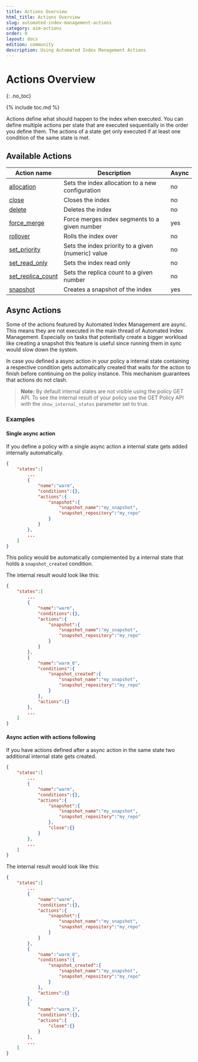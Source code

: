 ```yaml
---
title: Actions Overview
html_title: Actions Overview
slug: automated-index-management-actions
category: aim-actions
order: 0
layout: docs
edition: community
description: Using Automated Index Management Actions
---
```


<!--- Copyright 2020 floragunn GmbH -->

# Actions Overview
{: .no_toc}

{% include toc.md %}

Actions define what should happen to the index when executed. You can define multiple actions per state that are executed sequentially in the order you define them. The actions of a state get only executed if at least one condition of the same state is met.

## Available Actions

|Action name|Description|Async|
|-|-|-|
|[allocation](actions_allocation.md)|Sets the index allocation to a new configuration|no|
|[close](actions_close.md)|Closes the index|no|
|[delete](actions_delete.md)|Deletes the index|no|
|[force_merge](actions_force_merge.md)|Force merges index segments to a given number|yes|
|[rollover](actions_rollover.md)|Rolls the index over|no|
|[set_priority](actions_set_priority.md)|Sets the index priority to a given (numeric) value|no|
|[set_read_only](actions_set_read_only.md)|Sets the index read only|no|
|[set_replica_count](actions_set_replica_count.md)|Sets the replica count to a given number|no|
|[snapshot](actions_snapshot.md)|Creates a snapshot of the index|yes|

## Async Actions

Some of the actions featured by Automated Index Management are async. This means they are not executed in the main thread of Automated Index Management. Especially on tasks that potentially create a bigger workload like creating a snapshot this feature is useful since running them in sync would slow down the system.

In case you defined a async action in your policy a internal state containing a respective condition gets automatically created that waits for the action to finish before continuing on the policy instance. This mechanism guarantees that actions do not clash.

> **Note:** By default internal states are not visible using the policy GET API. To see the internal result of your policy use the GET Policy API with the `show_internal_states` parameter set to true.

### Examples

#### Single async action

If you define a policy with a single async action a internal state gets added internally automatically.

```JSON
{
    "states":[
        ...
        {
            "name":"warm",
            "conditions":{},
            "actions":{
                "snapshot":{
                    "snapshot_name":"my_snapshot",
                    "snapshot_repository":"my_repo"
                }
            }
        },
        ...
    ]
}
```

This policy would be automatically complemented by a internal state that holds a `snapshot_created` condition.

The internal result would look like this:

```JSON
{
    "states":[
        ...
        {
            "name":"warm",
            "conditions":{},
            "actions":{
                "snapshot":{
                    "snapshot_name":"my_snapshot",
                    "snapshot_repository":"my_repo"
                }
            }
        },
        {
            "name":"warm_0",
            "conditions":{
                "snapshot_created":{
                    "snapshot_name":"my_snapshot",
                    "snapshot_repository":"my_repo"
                }
            },
            "actions":{}
        },
        ...
    ]
}
```

#### Async action with actions following

If you have actions defined after a async action in the same state two additional internal state gets created.

```JSON
{
    "states":[
        ...
        {
            "name":"warm",
            "conditions":{},
            "actions":{
                "snapshot":{
                    "snapshot_name":"my_snapshot",
                    "snapshot_repository":"my_repo"
                },
                "close":{}
            }
        },
        ...
    ]
}
```

The internal result would look like this:

```JSON
{
    "states":[
        ...
        {
            "name":"warm",
            "conditions":{},
            "actions":{
                "snapshot":{
                    "snapshot_name":"my_snapshot",
                    "snapshot_repository":"my_repo"
                }
            }
        },
        {
            "name":"warm_0",
            "conditions":{
                "snapshot_created":{
                    "snapshot_name":"my_snapshot",
                    "snapshot_repository":"my_repo"
                }
            },
            "actions":{}
        },
        {
            "name":"warm_1",
            "conditions":{},
            "actions":{
                "close":{}
            }
        },
        ...
    ]
}
```
